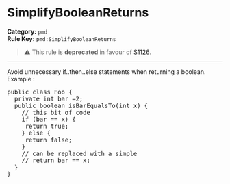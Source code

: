# SimplifyBooleanReturns
**Category:** `pmd`<br/>
**Rule Key:** `pmd:SimplifyBooleanReturns`<br/>
> :warning: This rule is **deprecated** in favour of [S1126](https://rules.sonarsource.com/java/RSPEC-1126).

-----

Avoid unnecessary if..then..else statements when returning a boolean. Example :
<pre>
public class Foo {
  private int bar =2;
  public boolean isBarEqualsTo(int x) {
    // this bit of code
    if (bar == x) {
     return true;
    } else {
     return false;
    }
    // can be replaced with a simple
    // return bar == x;
  }
}
</pre>
